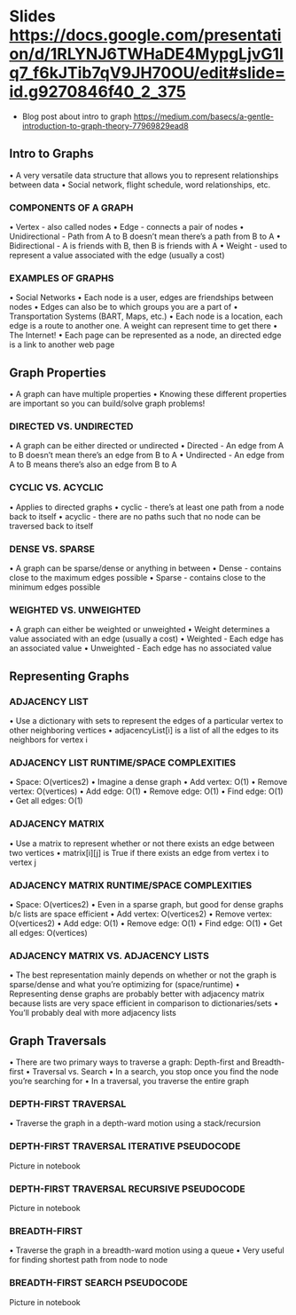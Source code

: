 # Slides https://docs.google.com/presentation/d/1RLYNJ6TWHaDE4MypgLjvG1lq7_f6kJTib7qV9JH70OU/edit#slide=id.g9270846f40_2_375

* Blog post about intro to graph https://medium.com/basecs/a-gentle-introduction-to-graph-theory-77969829ead8
## Intro to Graphs

• A very versatile data structure that allows you to represent relationships between data
• Social network, flight schedule, word relationships, etc.


### COMPONENTS OF A GRAPH

• Vertex - also called nodes
• Edge - connects a pair of nodes
    • Unidirectional - Path from A to B doesn’t mean there’s a path from B to A
    • Bidirectional - A is friends with B, then B is friends with A
• Weight - used to represent a value associated with the edge (usually a cost)


### EXAMPLES OF GRAPHS

• Social Networks
    • Each node is a user, edges are friendships between nodes
    • Edges can also be to which groups you are a part of
• Transportation Systems (BART, Maps, etc.)
    • Each node is a location, each edge is a route to another one. A weight can represent time to get there
• The Internet!
    • Each page can be represented as a node, an directed edge is a link to another web page

## Graph Properties

• A graph can have multiple properties
• Knowing these different properties are important so you can build/solve graph problems!


### DIRECTED VS. UNDIRECTED

• A graph can be either directed or undirected
• Directed - An edge from A to B doesn’t mean there’s an edge from B to A
• Undirected - An edge from A to B means there’s also an edge from B to A

### CYCLIC VS. ACYCLIC

• Applies to directed graphs
• cyclic - there’s at least one path from a node back to itself
• acyclic - there are no paths such that no node can be traversed back to itself

### DENSE VS. SPARSE

• A graph can be sparse/dense or anything in between
• Dense - contains close to the maximum edges possible
• Sparse - contains close to the minimum edges possible

### WEIGHTED VS. UNWEIGHTED

• A graph can either be weighted or unweighted
• Weight determines a value associated with an edge (usually a cost)
• Weighted - Each edge has an associated value
• Unweighted - Each edge has no associated value

## Representing Graphs

### ADJACENCY LIST

• Use a dictionary with sets to represent the edges of a particular vertex to other neighboring vertices
• adjacencyList[i] is a list of all the edges to its neighbors for vertex i

### ADJACENCY LIST RUNTIME/SPACE COMPLEXITIES

• Space: O(vertices2)
    • Imagine a dense graph
• Add vertex: O(1)
• Remove vertex: O(vertices)
• Add edge: O(1)
• Remove edge: O(1)
• Find edge: O(1)
• Get all edges: O(1)

### ADJACENCY MATRIX

• Use a matrix to represent whether or not there exists an edge between two vertices
• matrix[i][j] is True if there exists an edge from vertex i to vertex j

### ADJACENCY MATRIX RUNTIME/SPACE COMPLEXITIES

• Space: O(vertices2)
    • Even in a sparse graph, but good for dense graphs b/c lists are space efficient
• Add vertex: O(vertices2)
• Remove vertex: O(vertices2)
• Add edge: O(1)
• Remove edge: O(1)
• Find edge: O(1)
• Get all edges: O(vertices)

### ADJACENCY MATRIX VS. ADJACENCY LISTS

• The best representation mainly depends on whether or not the graph is sparse/dense and what you’re optimizing for (space/runtime)
• Representing dense graphs are probably better with adjacency matrix because lists are very space efficient in comparison to dictionaries/sets
• You’ll probably deal with more adjacency lists

## Graph Traversals

• There are two primary ways to traverse a graph: Depth-first and Breadth-first
• Traversal vs. Search
    • In a search, you stop once you find the node you’re searching for
    • In a traversal, you traverse the entire graph

### DEPTH-FIRST TRAVERSAL

• Traverse the graph in a depth-ward motion using a stack/recursion

### DEPTH-FIRST TRAVERSAL ITERATIVE PSEUDOCODE

Picture in notebook

### DEPTH-FIRST TRAVERSAL RECURSIVE PSEUDOCODE

Picture in notebook

### BREADTH-FIRST

• Traverse the graph in a breadth-ward motion using a queue
• Very useful for finding shortest path from node to node

### BREADTH-FIRST SEARCH PSEUDOCODE

Picture in notebook

